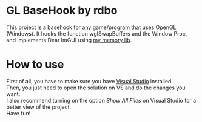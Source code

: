 # GL BaseHook by rdbo
This project is a basehook for any game/program that uses OpenGL (Windows). It hooks the function wglSwapBuffers and the Window Proc, and implements Dear ImGUI using <a href="https://github.com/rdbo/libmem">my memory lib</a>.  
  
# How to use
First of all, you have to make sure you have <a href="https://visualstudio.microsoft.com/">Visual Studio</a> installed.  
Then, you just need to open the solution on VS and do the changes you want.  
I also recommend turning on the option *Show All Files* on Visual Studio for a better view of the project.  
Have fun!  